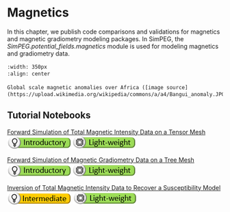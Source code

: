 Magnetics
=========

In this chapter, we publish code comparisons and validations for magnetics and magnetic gradiometry modeling packages.
In SimPEG, the *SimPEG.potential_fields.magnetics* module is used for modeling magnetics and gradiometry data.

```{figure} https://upload.wikimedia.org/wikipedia/commons/a/a4/Bangui_anomaly.JPG
:width: 350px
:align: center

Global scale magnetic anomalies over Africa ([image source](https://upload.wikimedia.org/wikipedia/commons/a/a4/Bangui_anomaly.JPG))
```

## Tutorial Notebooks

[Forward Simulation of Total Magnetic Intensity Data on a Tensor Mesh](04-magnetics/fwd_magnetics_induced_3d)
<br />
![](../assets/website_images/icon_introductory_small.png) ![](../assets/website_images/icon_lightweight_small.png)
<br />

[Forward Simulation of Magnetic Gradiometry Data on a Tree Mesh](04-magnetics/fwd_magnetics_mvi_3d)
<br />
![](../assets/website_images/icon_introductory_small.png) ![](../assets/website_images/icon_lightweight_small.png)
<br />

[Inversion of Total Magnetic Intensity Data to Recover a Susceptibility Model](04-magnetics/inv_magnetics_induced_3d)
<br />
![](../assets/website_images/icon_intermediate_small.png) ![](../assets/website_images/icon_lightweight_small.png)
<br />